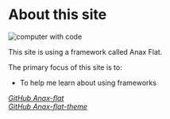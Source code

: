 About this site
==============================================
<img class="img-about" src="img/about-img.jpg" alt="computer with code">

This site is using a framework called Anax Flat.

The primary focus of this site is to:

* To help me learn about using frameworks

*[GitHub Anax-flat](https://github.com/Simwal/Anax-Flat)*<br />
*[GitHub Anax-flat-theme](https://github.com/Simwal/anax-flat-theme)*
